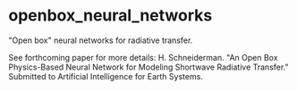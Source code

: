 # openbox_neural_networks
"Open box" neural networks for radiative transfer.

See forthcoming paper for more details:
H. Schneiderman. "An Open Box Physics-Based Neural Network for Modeling Shortwave Radiative Transfer." Submitted to Artificial Intelligence for Earth Systems.
